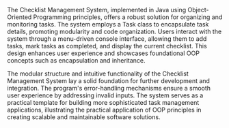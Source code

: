 The Checklist Management System, implemented in Java using Object-Oriented Programming principles, offers a robust solution for organizing and monitoring tasks. 
The system employs a Task class to encapsulate task details, promoting modularity and code organization. Users interact with the system through a menu-driven console interface, allowing them to add tasks, mark tasks as completed, and display the current checklist. 
This design enhances user experience and showcases foundational OOP concepts such as encapsulation and inheritance.

The modular structure and intuitive functionality of the Checklist Management System lay a solid foundation for further development and integration. 
The program's error-handling mechanisms ensure a smooth user experience by addressing invalid inputs. 
The system serves as a practical template for building more sophisticated task management applications, illustrating the practical application of OOP principles in creating scalable and maintainable software solutions.

